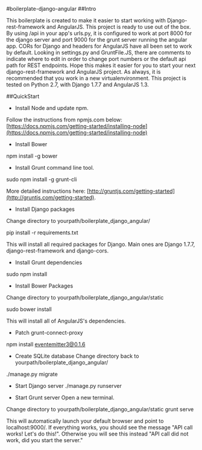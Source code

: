 #boilerplate-django-angular
##Intro

This boilerplate is created to make it easier to start working with Django-rest-framework and AngularJS.  This project is ready to use out of the box.  By using /api in your app's urls.py, it is configured to work at port 8000 for the django server and port 9000 for the grunt server running the angular app.  CORs for Django and headers for AngularJS have all been set to work by default.  Looking in settings.py and GruntFile.JS, there are comments to indicate where to edit in order to change port numbers or the default api path for REST endpoints.  Hope this makes it easier for you to start your next django-rest-framework and AngularJS project.  As always, it is recommended that you work in a new virtualenvironment.  This project is tested on Python 2.7, with Django 1.7.7 and AngularJS 1.3.

##QuickStart

* Install Node and update npm.

Follow the instructions from npmjs.com below:
[https://docs.npmjs.com/getting-started/installing-node](https://docs.npmjs.com/getting-started/installing-node)

* Install Bower

npm install -g bower

* Install Grunt command line tool.

sudo npm install -g grunt-cli

More detailed instructions here: [http://gruntjs.com/getting-started](http://gruntjs.com/getting-started).

* Install Django packages

Change directory to yourpath/boilerplate_django_angular/

pip install -r requirements.txt

This will install all required packages for Django.  Main ones are Django 1.7.7, django-rest-framework and django-cors.

* Install Grunt dependencies

sudo npm install

* Install Bower Packages

Change directory to yourpath/boilerplate_django_angular/static

sudo bower install

This will install all of AngularJS's dependencies.

* Patch grunt-connect-proxy

npm install eventemitter3@0.1.6

* Create SQLite database
Change directory back to yourpath/boilerplate_django_angular/

./manage.py migrate

* Start Django server
./manage.py runserver

* Start Grunt server
Open a new terminal.

Change directory to yourpath/boilerplate_django_angular/static
grunt serve

This will automatically launch your default browser and point to localhost:9000/.  If everything works, you should see the message "API call works!  Let's do this!".  Otherwise you will see this instead "API call did not work, did you start the server."
